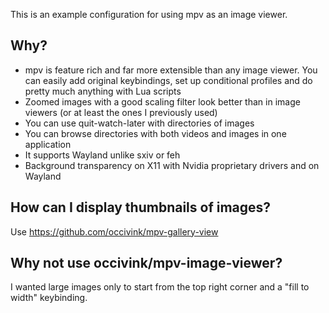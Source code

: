 This is an example configuration for using mpv as an image viewer.

## Why?

* mpv is feature rich and far more extensible than any image viewer. You can easily add original keybindings, set up conditional profiles and do pretty much anything with Lua scripts
* Zoomed images with a good scaling filter look better than in image viewers (or at least the ones I previously used)
* You can use quit-watch-later with directories of images
* You can browse directories with both videos and images in one application
* It supports Wayland unlike sxiv or feh
* Background transparency on X11 with Nvidia proprietary drivers and on Wayland

## How can I display thumbnails of images?

Use https://github.com/occivink/mpv-gallery-view

## Why not use occivink/mpv-image-viewer?

I wanted large images only to start from the top right corner and a "fill to width" keybinding.
